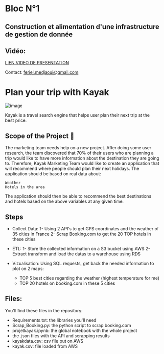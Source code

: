 # Bloc N°1
## Construction et alimentation d'une infrastructure de gestion de donnée

## Vidéo:
[LIEN VIDEO DE PRESENTATION](https://share.vidyard.com/watch/MmWJycfYebg2VFEiabr678?)

Contact:
feriel.medjaoui@gmail.com

# Plan your trip with Kayak
![image](https://user-images.githubusercontent.com/115455973/222426897-6d77f93f-5368-4253-b27e-0d8c6f1ac00f.png)

Kayak is a travel search engine that helps user plan their next trip at the best price.

## Scope of the Project 🚧
The marketing team needs help on a new project. After doing some user research, the team discovered that 70% of their users who are planning a trip would like to have more information about the destination they are going to.
Therefore, Kayak Marketing Team would like to create an application that will recommend where people should plan their next holidays. The application should be based on real data about:

    Weather
    Hotels in the area

The application should then be able to recommend the best destinations and hotels based on the above variables at any given time.

## Steps

- Collect Data:
  1- Using 2 API's to get GPS coordinates and the weather of 35 cities in France
  2- Scrap Booking.com to get the 20 TOP hotels in these cities
  
- ETL:
  1- Store the collected information on a S3 bucket using AWS
  2- Extract transform and load the datas to a warehouse using RDS
 
 - Vizualisation:
 Using SQL requests, get back the needed information to plot on 2 maps:
   * TOP 5 best cities regarding the weather (highest temperature for me)
   * TOP 20 hotels on booking.com in these 5 cities
     
## Files:
You'll find these files in the repository:
  - Requirements.txt: the libraries you'll need
  - Scrap_Booking.py: the python script to scrap booking.com
  - projetkayak.ipynb: the global notebook with the whole project
  - the .json files with the API and scrapping results
  - kayakdata.csv: csv file put on AWS 
  - kayak.csv: file loaded from AWS
